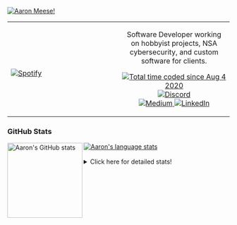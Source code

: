 [![Aaron Meese!](https://user-images.githubusercontent.com/17814535/88975338-a2aabf00-d27f-11ea-963f-8a19608716b4.png)](https://github.com/ajmeese7/readme-ascii "README ASCII")

<!-- Modified from project here: https://github.com/novatorem/novatorem -->
<table width="100%"> 
  <tr>
  <td width="50%">
      
&nbsp; <br> [![Spotify](https://ajmeese7.vercel.app/api/spotify)](https://open.spotify.com/user/ajmeese)

  </td>
  <td width="50%">
    <p align="center">
    Software Developer working on hobbyist projects, NSA cybersecurity, and custom software for clients.
    </p>
    <p align="center">
      <a href="https://wakatime.com/@f726891d-3b02-46cd-9b60-e8c59f9e2b14">
        <img src="https://wakatime.com/badge/user/f726891d-3b02-46cd-9b60-e8c59f9e2b14.svg" alt="Total time coded since Aug 4 2020" title="WakaTime" />
      </a>
      <a href="http://link.aaronmeese.com/discord">
        <img src="https://img.shields.io/badge/discord-ajmeese7%234835-369?style=flat-square&logo=discord&logoColor=white&color=purple" alt="Discord" title="Discord">
      </a>
      <br />
      <a href="https://link.aaronmeese.com/medium">
        <img src="https://img.shields.io/badge/medium-ajmeese7-1DB954?style=flat-square&logo=medium&logoColor=white" alt="Medium" title="Medium">
      </a>
      <a href="https://link.aaronmeese.com/linkedin">
        <img src="https://img.shields.io/badge/linkedIn-aaronmeese-1DB954?style=flat-square&logo=linkedin&logoColor=white&color=blue" alt="LinkedIn" title="LinkedIn">
      </a>
    </p>
  </td>

</table>

[//]: <> (The `&nbsp;` is to have Aphelion take up more space)

### GitHub Stats ###

<a href="https://profile-summary-for-github.com/user/ajmeese7">
  <img align="left" height="170px" src="https://github-readme-stats.vercel.app/api?username=ajmeese7&show_icons=true&line_height=27&count_private=true" alt="Aaron's GitHub stats"/>
  <img src="https://github-readme-stats.vercel.app/api/top-langs/?username=ajmeese7&hide_langs_below=5&layout=compact" alt="Aaron's language stats"/>
</a>

<br />
<br />
<details>
<summary>Click here for detailed stats!</summary>

### :zap: Recent Activity
<!--START_SECTION:activity-->
1. 🗣 Commented on [#39](https://github.com/os-js/osjs-filemanager-application/issues/39) in [os-js/osjs-filemanager-application](https://github.com/os-js/osjs-filemanager-application)
2. 🗣 Commented on [#40](https://github.com/os-js/osjs-gui/issues/40) in [os-js/osjs-gui](https://github.com/os-js/osjs-gui)
3. ❗️ Closed issue [#870](https://github.com/node-formidable/formidable/issues/870) in [node-formidable/formidable](https://github.com/node-formidable/formidable)
4. 🗣 Commented on [#870](https://github.com/node-formidable/formidable/issues/870) in [node-formidable/formidable](https://github.com/node-formidable/formidable)
5. ❗️ Opened issue [#98](https://github.com/meese-enterprises/meeseOS/issues/98) in [meese-enterprises/meeseOS](https://github.com/meese-enterprises/meeseOS)
<!--END_SECTION:activity-->

### 🧐 Waka Stats
<!--START_SECTION:waka-->
![Code Time](http://img.shields.io/badge/Code%20Time-0%20secs-blue)

**🐱 My GitHub Data** 

> 🏆 1,021 Contributions in the Year 2022
 > 
> 📦 197.3 kB Used in GitHub's Storage 
 > 
> 💼 Opted to Hire
 > 
> 📜 76 Public Repositories 
 > 
> 🔑 30 Private Repositories  
 > 
**I'm an Early 🐤** 

```text
🌞 Morning    172 commits    █████░░░░░░░░░░░░░░░░░░░░   20.7% 
🌆 Daytime    318 commits    █████████░░░░░░░░░░░░░░░░   38.27% 
🌃 Evening    330 commits    ██████████░░░░░░░░░░░░░░░   39.71% 
🌙 Night      11 commits     ░░░░░░░░░░░░░░░░░░░░░░░░░   1.32%

```
📅 **I'm Most Productive on Sunday** 

```text
Monday       126 commits    ███░░░░░░░░░░░░░░░░░░░░░░   15.16% 
Tuesday      125 commits    ███░░░░░░░░░░░░░░░░░░░░░░   15.04% 
Wednesday    90 commits     ██░░░░░░░░░░░░░░░░░░░░░░░   10.83% 
Thursday     117 commits    ███░░░░░░░░░░░░░░░░░░░░░░   14.08% 
Friday       87 commits     ██░░░░░░░░░░░░░░░░░░░░░░░   10.47% 
Saturday     126 commits    ███░░░░░░░░░░░░░░░░░░░░░░   15.16% 
Sunday       160 commits    ████░░░░░░░░░░░░░░░░░░░░░   19.25%

```


📊 **This Week I Spent My Time On** 

```text
⌚︎ Time Zone: America/New_York

💬 Programming Languages: 
JavaScript               13 hrs 29 mins      ██████████████████████░░░   89.16% 
JSON                     40 mins             █░░░░░░░░░░░░░░░░░░░░░░░░   4.44% 
Markdown                 23 mins             ░░░░░░░░░░░░░░░░░░░░░░░░░   2.57% 
Bash                     22 mins             ░░░░░░░░░░░░░░░░░░░░░░░░░   2.52% 
Other                    11 mins             ░░░░░░░░░░░░░░░░░░░░░░░░░   1.28%

🐱‍💻 Projects: 
aaronmeese.com           13 hrs 25 mins      ██████████████████████░░░   87.54% 
osjs-filemanager-applicat54 mins             █░░░░░░░░░░░░░░░░░░░░░░░░   5.87% 
osjs-gui                 34 mins             █░░░░░░░░░░░░░░░░░░░░░░░░   3.73% 
modernreforms.org        23 mins             ░░░░░░░░░░░░░░░░░░░░░░░░░   2.54% 
merge-deep               2 mins              ░░░░░░░░░░░░░░░░░░░░░░░░░   0.32%

```

**I Mostly Code in JavaScript** 

```text
JavaScript               32 repos            ████████████░░░░░░░░░░░░░   49.23% 
HTML                     9 repos             ███░░░░░░░░░░░░░░░░░░░░░░   13.85% 
Python                   5 repos             ██░░░░░░░░░░░░░░░░░░░░░░░   7.69% 
Java                     4 repos             █░░░░░░░░░░░░░░░░░░░░░░░░   6.15% 
CSS                      3 repos             █░░░░░░░░░░░░░░░░░░░░░░░░   4.62%

```



 Last Updated on 10/08/2022 16:03:31 UTC
<!--END_SECTION:waka-->
</details>
